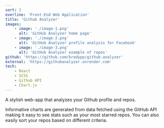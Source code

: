 ```yaml
---
sort: 2
overline: 'Front-End Web Application'
title: 'Github Analyzer'
images:
    - image: './image-1.png'
      alt: 'GitHub Analyzer home page'
    - image: './image-2.png'
      alt: 'GitHub Analyzer profile analysis for Facebook'
    - image: './image-3.png'
      alt: 'GitHub Analyzer example of repos'
github: 'https://github.com/bradypp/github-analyzer'
external: 'https://githubanalyzer.onrender.com'
tech:
    - React
    - SCSS
    - Github API
    - Chart.js
---
```


A stylish web-app that analyzes your Github profile and repos.

Informative charts are generated from data fetched using the GitHub API making it easy to see stats such as your most starred repos. You can also easily sort your repos based on different criteria.

